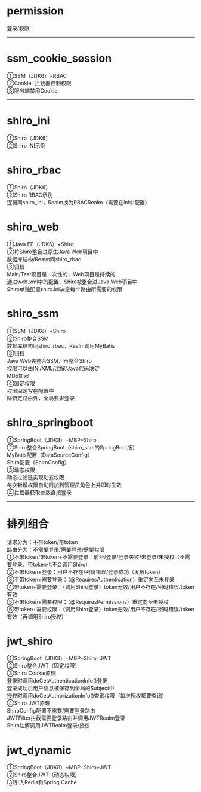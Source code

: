 # permission
登录/权限<br>

************************************************************************************************************************

# ssm_cookie_session
①SSM（JDK6）+RBAC<br>
②Cookie+拦截器控制权限<br>
③服务端禁用Cookie<br>

******************************************************************************************

# shiro_ini
①Shiro（JDK6）<br>
②Shiro INI示例<br>

# shiro_rbac
①Shiro（JDK6）<br>
②Shiro RBAC示例<br>
逻辑同shiro_ini，Realm换为RBACRealm（需要在ini中配置）<br>

# shiro_web
①Java EE（JDK6）+Shiro<br>
②将Shiro整合进原生Java Web项目中<br>
数据库结构/Realm同shiro_rbac<br>
③归档<br>
Main/Test项目是一次性的，Web项目是持续的<br>
通过web.xml中的配置，Shiro被整合进Java Web项目中<br>
Shiro单独配置shiro.ini决定每个路由所需要的权限<br>

# shiro_ssm
①SSM（JDK6）+Shiro<br>
②Shiro整合SSM<br>
数据库结构同shiro_rbac，Realm调用MyBatis<br>
③归档<br>
Java Web先整合SSM，再整合Shiro<br>
权限可以由INI/XML/注解/Java代码决定<br>
MD5加密<br>
④固定权限<br>
权限固定写在配置中<br>
除特定路由外，全局要求登录<br>

# shiro_springboot
①SpringBoot（JDK8）+MBP+Shiro<br>
②Shiro整合SpringBoot（shiro_ssm的SpringBoot版）<br>
MyBatis配置（DataSourceConfig）<br>
Shiro配置（ShiroConfig）<br>
③动态权限<br>
动态过滤链实现动态权限<br>
每次新增权限自动附加到管理员角色上并即时生效<br>
④拦截器获取参数直接登录<br>

******************************************************************************************

# 排列组合
请求分为：不带token/带token<br>
路由分为：不需要登录/需要登录/需要权限<br>
①不带token/带token+不需要登录：前台/登录/登录失败/未登录/未授权（不需要登录，带token也不会调用Shiro）<br>
②不带token+登录：用户不存在/密码错误/登录成功（发放token）<br>
③不带token+需要登录：（@RequiresAuthentication）重定向至未登录<br>
④带token+需要登录：（调用Shiro登录）token无效/用户不存在/密码错误/token有效<br>
⑤不带token+需要权限：（@RequiresPermissions）重定向至未授权<br>
⑥带token+需要权限：（调用Shiro登录）token无效/用户不存在/密码错误/token有效（再调用Shiro授权）<br>

# jwt_shiro
①SpringBoot（JDK8）+MBP+Shiro+JWT<br>
②Shiro整合JWT（固定权限）<br>
③Shiro Cookie原理<br>
登录时调用doGetAuthenticationInfo()登录<br>
登录成功后用户信息被保存到全局的Subject中<br>
授权时调用doGetAuthorizationInfo()查询权限（每次授权都要查询）<br>
④Shiro JWT原理<br>
ShiroConfig配置不需要/需要登录路由<br>
JWTFilter拦截需要登录路由并调用JWTRealm登录<br>
Shiro注解调用JWTRealm登录/授权<br>

# jwt_dynamic
①SpringBoot（JDK8）+MBP+Shiro+JWT<br>
②Shiro整合JWT（动态权限）<br>
③引入Redis和Spring Cache<br>